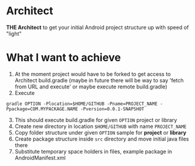 Architect
=========

**THE Architect** to get your initial Android project structure up with speed of "light"

What I want to achieve
========================
1. At the moment project would have to be forked to get access to Architect build.gradle (maybe in future there will be way to say 'fetch from URL and execute' or maybe execute remote build.gradle)
2. Execute
````
gradle OPTION -Plocation=$HOME/GITHUB -Pname=PROJECT_NAME -Ppackage=COM.MYPACKAGE.NAME -Pversion=0.0.1-SNAPSHOT
````

3. This should execute build.gradle for given `OPTION` project or library
4. Create new directory in location `$HOME/GITHUB` with name `PROJECT_NAME`
5. Copy folder structure under given `OPTION` sample for **project** or **library**
6. Create package structure inside `src` directory and move initial java files there
7. Substitute temporary space holders in files, example package in AndroidManifest.xml
